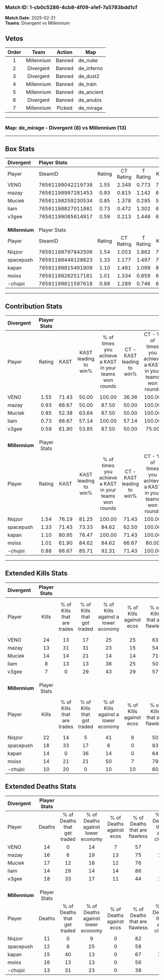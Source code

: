 ### Match ID: 1-cb0c5286-4cb8-4f09-a1ef-7a5783bdd1cf  
**Match Date**: 2025-02-21  
**Teams**: Divergent vs Millennium  

## Vetos  

| Order | Team | Action | Map |
| :---: | :--: | :----: | --- |
| 1 | Millennium | Banned | de_nuke |
| 2 | Divergent | Banned | de_inferno |
| 3 | Divergent | Banned | de_dust2 |
| 4 | Millennium | Banned | de_train |
| 5 | Millennium | Banned | de_ancient |
| 6 | Divergent | Banned | de_anubis |
| 7 | Millennium | Picked | de_mirage |

---  

### **Map**: de_mirage - Divergent (8) vs Millennium (13)  
---  

## Box Stats  

| **Divergent**  | Player Stats      |        |           |          |       |       |       |         |        |      |     |
| :- | :- | :-: | :-: | :-: | :-: | :-: | :-: | :-: | :-: | :-: | :-: |
| Player         | SteamID           | Rating | CT Rating | T Rating | KAST  |  ADR  | Kills | Assists | Deaths | K/D  | HS% |
| VENO           | 76561199042219738 |  1.55  |   2.349   |  0.773   | 71.43 | 101.7 |  24   |    2    |   14   | 1.71 | 58  |
| mazay          | 76561198997281453 |  0.93  |   0.815   |  1.142   | 66.67 | 72.1  |  13   |    4    |   16   | 0.81 | 76  |
| Muciek         | 76561198259230534 |  0.85  |   1.378   |  0.295   | 52.38 | 78.3  |  14   |    3    |   17   | 0.82 | 42  |
| Iiam           | 76561198827011881 |  0.73  |   0.472   |  1.302   | 66.67 | 60.7  |   8   |    2    |   14   | 0.57 | 75  |
| v3gee          | 76561199065614917 |  0.59  |   0.213   |  1.448   | 61.90 | 63.4  |   7   |    9    |   18   | 0.39 | 85  |
|                |                   |        |           |          |       |       |       |         |        |      |     |
|                |                   |        |           |          |       |       |       |         |        |      |     |
|                |                   |        |           |          |       |       |       |         |        |      |     |
| **Millennium** | Player Stats      |        |           |          |       |       |       |         |        |      |     |
| Player         | SteamID           | Rating | CT Rating | T Rating | KAST  |  ADR  | Kills | Assists | Deaths | K/D  | HS% |
| Niqzor         | 76561198797842506 |  1.54  |   1.053   |  1.862   | 76.19 | 89.8  |  22   |    2    |   11   | 2.00 | 54  |
| spacepush      | 76561198448128623 |  1.33  |   1.177   |  1.497   | 71.43 | 92.2  |  18   |    4    |   12   | 1.50 | 38  |
| kapan          | 76561198815491909 |  1.10  |   1.481   |  1.099   | 80.95 | 74.4  |  14   |    3    |   15   | 0.93 | 28  |
| moiss          | 76561198262517161 |  1.01  |   1.334   |  0.859   | 61.90 | 90.8  |  14   |    8    |   16   | 0.88 | 42  |
| -chujoi        | 76561199811597618 |  0.88  |   1.289   |  0.746   | 66.67 | 65.1  |  10   |    8    |   13   | 0.77 | 50  |
---  

## Contribution Stats  

| **Divergent**  | Player Stats |       |                      |                                                        |                           |                                                             |                          |                                                            |
| :- | :-: | :-: | :-: | :-: | :-: | :-: | :-: | :-: |
| Player         |    Rating    | KAST  | KAST leading to win% | % of times you achieve a KAST in your teams won rounds | CT - KAST leading to win% | CT - % of times you achieve a KAST in your teams won rounds | T - KAST leading to win% | T - % of times you achieve a KAST in your teams won rounds |
| VENO           |     1.55     | 71.43 |        50.00         |                         100.00                         |           36.36           |                           100.00                            |          80.00           |                           100.00                           |
| mazay          |     0.93     | 66.67 |        50.00         |                         87.50                          |           50.00           |                           100.00                            |          50.00           |                           75.00                            |
| Muciek         |     0.85     | 52.38 |        63.64         |                         87.50                          |           50.00           |                           100.00                            |          100.00          |                           75.00                            |
| Iiam           |     0.73     | 66.67 |        57.14         |                         100.00                         |           57.14           |                           100.00                            |          57.14           |                           100.00                           |
| v3gee          |     0.59     | 61.90 |        53.85         |                         87.50                          |           50.00           |                            75.00                            |          57.14           |                           100.00                           |
|                |              |       |                      |                                                        |                           |                                                             |                          |                                                            |
|                |              |       |                      |                                                        |                           |                                                             |                          |                                                            |
|                |              |       |                      |                                                        |                           |                                                             |                          |                                                            |
| **Millennium** | Player Stats |       |                      |                                                        |                           |                                                             |                          |                                                            |
| Player         |    Rating    | KAST  | KAST leading to win% | % of times you achieve a KAST in your teams won rounds | CT - KAST leading to win% | CT - % of times you achieve a KAST in your teams won rounds | T - KAST leading to win% | T - % of times you achieve a KAST in your teams won rounds |
| Niqzor         |     1.54     | 76.19 |        81.25         |                         100.00                         |           71.43           |                           100.00                            |          88.89           |                           100.00                           |
| spacepush      |     1.33     | 71.43 |        73.33         |                         84.62                          |           62.50           |                           100.00                            |          85.71           |                           75.00                            |
| kapan          |     1.10     | 80.95 |        76.47         |                         100.00                         |           71.43           |                           100.00                            |          80.00           |                           100.00                           |
| moiss          |     1.01     | 61.90 |        84.62         |                         84.62                          |           66.67           |                            80.00                            |          100.00          |                           87.50                            |
| -chujoi        |     0.88     | 66.67 |        85.71         |                         92.31                          |           71.43           |                           100.00                            |          100.00          |                           87.50                            |
---  

## Extended Kills Stats  

| **Divergent**  | Player Stats |                            |                            |                                    |                         |                              |                                 |                                       |                    |           |
| :- | :-: | :-: | :-: | :-: | :-: | :-: | :-: | :-: | :-: | :-: |
| Player         |    Kills     | % of Kills that are trades | % of Kills that got traded | % of Kills against a lower economy | % of Kills against ecos | % of Kills that are flawless | % of Kills that are close duels | % of Kills that are assisted by flash | Pistol Round Kills | AWP Kills |
| VENO           |      24      |             13             |             17             |                 25                 |           25            |              63              |                8                |                   0                   |         0          |     1     |
| mazay          |      13      |             31             |             31             |                 23                 |           15            |              54              |               23                |                   8                   |         0          |     1     |
| Muciek         |      14      |             14             |             21             |                 14                 |           14            |              71              |                0                |                   0                   |         8          |     3     |
| Iiam           |      8       |             13             |             13             |                 38                 |           25            |              50              |                0                |                   0                   |         0          |     0     |
| v3gee          |      7       |             0              |             29             |                 43                 |           29            |              57              |                0                |                   0                   |         0          |     2     |
|                |              |                            |                            |                                    |                         |                              |                                 |                                       |                    |           |
|                |              |                            |                            |                                    |                         |                              |                                 |                                       |                    |           |
|                |              |                            |                            |                                    |                         |                              |                                 |                                       |                    |           |
| **Millennium** | Player Stats |                            |                            |                                    |                         |                              |                                 |                                       |                    |           |
| Player         |    Kills     | % of Kills that are trades | % of Kills that got traded | % of Kills against a lower economy | % of Kills against ecos | % of Kills that are flawless | % of Kills that are close duels | % of Kills that are assisted by flash | Pistol Round Kills | AWP Kills |
| Niqzor         |      22      |             14             |             5              |                 41                 |            9            |              50              |                5                |                   0                   |         0          |     1     |
| spacepush      |      18      |             33             |             17             |                 6                  |            0            |              83              |                6                |                   6                   |         7          |     3     |
| kapan          |      14      |             0              |             36             |                 14                 |            0            |              64              |                0                |                   0                   |         0          |     0     |
| moiss          |      14      |             21             |             21             |                 50                 |            7            |              79              |               14                |                  14                   |         0          |     1     |
| -chujoi        |      10      |             20             |             0              |                 10                 |           10            |              60              |                0                |                   0                   |         0          |     2     |
## Extended Deaths Stats  

| **Divergent**  | Player Stats |                             |                                   |                          |                               |                            |                           |               |
| :- | :-: | :-: | :-: | :-: | :-: | :-: | :-: | :-: |
| Player         |    Deaths    | % of Deaths that get traded | % of Deaths against lower economy | % of Deaths against ecos | % of Deaths that are flawless | % of Deaths that are close | % of Deaths while blinded | Deaths to AWP |
| VENO           |      14      |              0              |                14                 |            7             |              57               |             0              |             0             |       1       |
| mazay          |      16      |              6              |                19                 |            13            |              75               |             13             |             6             |       1       |
| Muciek         |      17      |             12              |                18                 |            12            |              76               |             0              |             6             |       4       |
| Iiam           |      14      |             29              |                14                 |            14            |              86               |             0              |             7             |       1       |
| v3gee          |      18      |             33              |                17                 |            11            |              44               |             11             |             0             |       0       |
|                |              |                             |                                   |                          |                               |                            |                           |               |
|                |              |                             |                                   |                          |                               |                            |                           |               |
|                |              |                             |                                   |                          |                               |                            |                           |               |
| **Millennium** | Player Stats |                             |                                   |                          |                               |                            |                           |               |
| Player         |    Deaths    | % of Deaths that get traded | % of Deaths against lower economy | % of Deaths against ecos | % of Deaths that are flawless | % of Deaths that are close | % of Deaths while blinded | Deaths to AWP |
| Niqzor         |      11      |              0              |                 9                 |            0             |              82               |             0              |             0             |       2       |
| spacepush      |      12      |              8              |                25                 |            0             |              58               |             8              |             0             |       1       |
| kapan          |      15      |             40              |                13                 |            0             |              67               |             13             |             7             |       1       |
| moiss          |      16      |             13              |                13                 |            0             |              56               |             6              |             0             |       2       |
| -chujoi        |      13      |             31              |                23                 |            0             |              38               |             8              |             0             |       2       |
